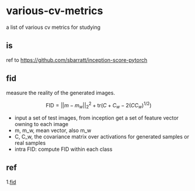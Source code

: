 # various-cv-metrics
a list of various cv metrics for studying

## is

ref to https://github.com/sbarratt/inception-score-pytorch

## fid

measure the reality of the generated images.

$$
\text{FID}=||m-m_w||_2^2+\text{tr}(C+C_w-2(CC_w)^{1/2})
$$

- input a set of test images, from inception get a  set of feature vector owning to each image
- m, m_w, mean vector, also m_w
- C, C_w, the covariance matrix over activations for generated samples or real samples
- intra FID: compute FID within each class

## ref
1.[fid](https://zhuanlan.zhihu.com/p/393067371)
